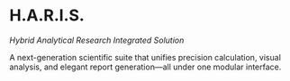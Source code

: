 # H.A.R.I.S.
*Hybrid Analytical Research Integrated Solution*

A next-generation scientific suite that unifies precision calculation, visual analysis, and elegant report generation—all under one modular interface.
